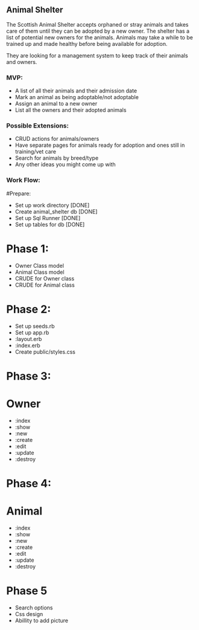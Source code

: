 ## Animal Shelter

The Scottish Animal Shelter accepts orphaned or stray animals and takes care of them until they can be adopted by a new owner. The shelter has a list of potential new owners for the animals. Animals may take a while to be trained up and made healthy before being available for adoption.

They are looking for a management system to keep track of their animals and owners.

### MVP:

 - A list of all their animals and their admission date
 - Mark an animal as being adoptable/not adoptable
 - Assign an animal to a new owner
 - List all the owners and their adopted animals

### Possible Extensions:

 - CRUD actions for animals/owners
 - Have separate pages for animals ready for adoption and ones still in training/vet care
 - Search for animals by breed/type
 - Any other ideas you might come up with

### Work Flow:
#Prepare:
- Set up work directory [DONE]
- Create animal_shelter db [DONE]
- Set up Sql Runner [DONE]
- Set up tables for db [DONE]

# Phase 1:
- Owner Class model
- Animal Class model
- CRUDE for Owner class
- CRUDE for Animal class

# Phase 2:
- Set up seeds.rb
- Set up app.rb
- :layout.erb
- :index.erb
- Create public/styles.css

# Phase 3:
# Owner
- :index
- :show
- :new
- :create
- :edit
- :update
- :destroy

# Phase 4:
# Animal
- :index
- :show
- :new
- :create
- :edit
- :update
- :destroy

# Phase 5
- Search options
- Css design
- Abillity to add picture

 <!-- EOF -->
